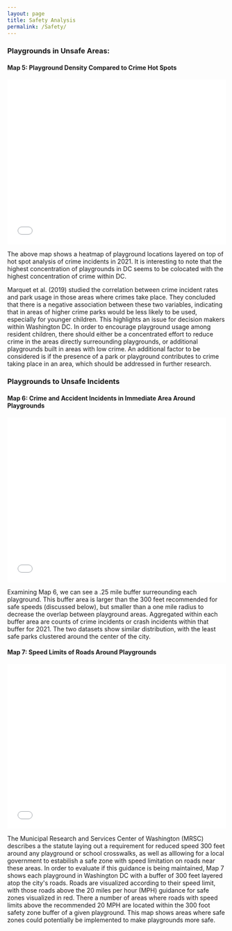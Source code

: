 ```yaml
---
layout: page
title: Safety Analysis
permalink: /Safety/
---
```


### Playgrounds in Unsafe Areas:

#### **Map 5: Playground Density Compared to Crime Hot Spots**
<style>.embed-container {position: relative; padding-bottom: 75%; height: 0; max-width: 100%;} .embed-container iframe, .embed-container object, .embed-container iframe{position: absolute; top: 0; left: 0; width: 100%; height: 100%;} small{position: absolute; z-index: 40; bottom: 0; margin-bottom: -15px;}</style><div class="embed-container"><iframe width="400" height="300" frameborder="0" scrolling="no" marginheight="0" marginwidth="0" title="Playground vs Crime Density" src="//mygmu.maps.arcgis.com/apps/Embed/index.html?webmap=733b55174bdd4955a4c73ce06c4bdffa&extent=-77.1362,38.876,-76.9266,38.9699&zoom=true&previewImage=false&scale=true&legendlayers=true&disable_scroll=true&theme=light"></iframe></div>

The above map shows a heatmap of playground locations layered on top of hot spot analysis of crime incidents in 2021. It is interesting to note that the highest concentration of playgrounds in DC seems to be colocated with the highest concentration of crime within DC. 

Marquet et al. (2019) studied the correlation between crime incident rates and park usage in those areas where crimes take place. They concluded that there is a negative association between these two variables, indicating that in areas of higher crime parks would be less likely to be used, especially for younger children. This highlights an issue for decision makers within Washington DC. In order to encourage playground usage among resident children, there should either be a concentrated effort to reduce crime in the areas directly surreounding playgrounds, or additional playgrounds built in areas with low crime. An additional factor to be considered is if the presence of a park or playground contributes to crime taking place in an area, which should be addressed in further research. 

### Playgrounds to Unsafe Incidents

#### **Map 6: Crime and Accident Incidents in Immediate Area Around Playgrounds**

<style>.embed-container {position: relative; padding-bottom: 75%; height: 0; max-width: 100%;} .embed-container iframe, .embed-container object, .embed-container iframe{position: absolute; top: 0; left: 0; width: 100%; height: 100%;} small{position: absolute; z-index: 40; bottom: 0; margin-bottom: -15px;}</style><div class="embed-container"><iframe width="400" height="300" frameborder="0" scrolling="no" marginheight="0" marginwidth="0" title="Playground Summarize Within Buffer_Crime" src="//mygmu.maps.arcgis.com/apps/Embed/index.html?webmap=fdb8d6acb0d34b4d9c4b5efa037667d8&extent=-77.1362,38.876,-76.9266,38.9699&zoom=true&previewImage=false&scale=true&search=true&searchextent=true&legendlayers=true&disable_scroll=true&theme=light"></iframe></div>

Examining Map 6, we can see a .25 mile buffer surreounding each playground. This buffer area is larger than the 300 feet recommended for safe speeds (discussed below), but smaller than a one mile radius to decrease the overlap between playground areas. Aggregated within each buffer area are counts of crime incidents or crash incidents within that buffer for 2021. The two datasets show similar distribution, with the least safe parks clustered around the center of the city. 



#### **Map 7: Speed Limits of Roads Around Playgrounds**


<style>.embed-container {position: relative; padding-bottom: 75%; height: 0; max-width: 100%;} .embed-container iframe, .embed-container object, .embed-container iframe{position: absolute; top: 0; left: 0; width: 100%; height: 100%;} small{position: absolute; z-index: 40; bottom: 0; margin-bottom: -15px;}</style><div class="embed-container"><iframe width="400" height="300" frameborder="0" scrolling="no" marginheight="0" marginwidth="0" title="Speed Limits Around Playgrounds" src="//mygmu.maps.arcgis.com/apps/Embed/index.html?webmap=1016491a719f4883b5177e115db8854b&extent=-77.0748,38.8943,-76.97,38.9413&zoom=true&previewImage=false&scale=true&search=true&searchextent=true&legend=true&disable_scroll=true&theme=light"></iframe></div>


The Municipal Research and Services Center of Washington (MRSC) describes a the statute laying out a requirement for reduced speed 300 feet around any playground or school crosswalks, as well as alllowing for a local government to estabilish a safe zone with speed limitation on roads near these areas. In order to evaluate if this guidance is being maintained, Map 7 shows each playground in Washington DC with a buffer of 300 feet layered atop the city's roads. Roads are visualized according to their speed limit, with those roads above the 20 miles per hour (MPH) guidance for safe zones visualized in red. There a number of areas where roads with speed limits above the recommended 20 MPH are located within the 300 foot safety zone buffer of a given playground. This map shows areas where safe zones could potentially be implemented to make playgrounds more safe.



